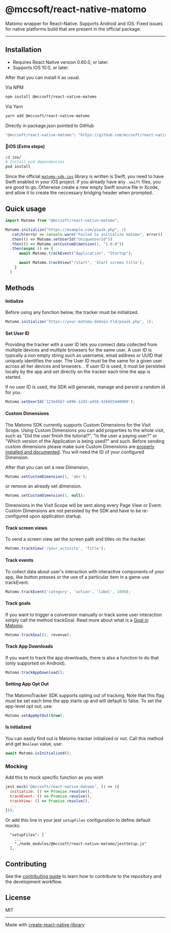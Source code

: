 # @mccsoft/react-native-matomo


Matomo wrapper for React-Native. Supports Android and iOS. Fixed issues for native platforms build that are present in the official package.

---
## Installation
- Requires React Native version 0.60.0, or later.
- Supports iOS 10.0, or later.

After that you can install it as usual.

Via NPM
```sh
npm install @mccsoft/react-native-matomo
```

Via Yarn
```sh
yarn add @mccsoft/react-native-matomo
```

Directly in package.json pointed to GitHub
```sh
"@mccsoft/react-native-matomo": "https://github.com/mccsoft/react-native-matomo",
```

#### :iphone:iOS (_Extra steps_)

```bash
cd ios/
# Install pod dependencies
pod install

```

Since the official [`matomo-sdk-ios`](https://github.com/matomo-org/matomo-sdk-ios) library is written is Swift, you need to have Swift enabled in your iOS project. If you already have any `.swift` files, you are good to go. Otherwise create a new empty Swift source file in Xcode, and allow it to create the neccessary bridging header when prompted.

## Quick usage

```js
import Matomo from "@mccsoft/react-native-matomo";

Matomo.initialize("https://example.com/piwik.php", 1)
  .catch(error => console.warn("Failed to initialize matomo", error))
  .then(() => Matomo.setUserId("UniqueUserId"))
  .then(() => Matomo.setCustomDimension(1, "1.0.0"))
  .then(async () => {
      await Matomo.trackEvent("Application", "Startup");

      await Matomo.trackView("/start", 'Start screen title');
    }
  )
```

## Methods

#### Initialize

Before using any function below, the tracker must be initialized.

```javascript
Matomo.initialize('https://your-matomo-domain.tld/piwik.php', 1);
```

#### Set User ID

Providing the tracker with a user ID lets you connect data collected from multiple devices and multiple browsers for the same user. A user ID is typically a non empty string such as username, email address or UUID that uniquely identifies the user. The User ID must be the same for a given user across all her devices and browsers. .
If user ID is used, it must be persisted locally by the app and set directly on the tracker each time the app is started.

If no user ID is used, the SDK will generate, manage and persist a random id for you.

```javascript
Matomo.setUserId('123e4567-e89b-12d3-a456-426655440000');
```

#### Custom Dimensions

The Matomo SDK currently supports Custom Dimensions for the Visit Scope. Using Custom Dimensions you can add properties to the whole visit, such as "Did the user finish the tutorial?", "Is the user a paying user?" or "Which version of the Application is being used?" and such. Before sending custom dimensions please make sure Custom Dimensions are [properly installed and documented](https://matomo.org/docs/custom-dimensions/). You will need the ID of your configured Dimension.

After that you can set a new Dimension,

```javascript
Matomo.setCustomDimension(1, 'abc');
```

or remove an already set dimension.

```javascript
Matomo.setCustomDimension(1, null);
```
Dimensions in the Visit Scope will be sent along every Page View or Event. Custom Dimensions are not persisted by the SDK and have to be re-configured upon application startup.

#### Track screen views

To send a screen view set the screen path and titles on the tracker.

```javascript
Matomo.trackView('/your_activity', 'Title');
```

#### Track events

To collect data about user's interaction with interactive components of your app, like button presses or the use of a particular item in a game
use trackEvent.

```javascript
Matomo.trackEvent('category', 'action', 'label', 1000);
```

#### Track goals

If you want to trigger a conversion manually or track some user interaction simply call the method trackGoal. Read more about what is a [Goal in Matomo](http://matomo.org/docs/tracking-goals-web-analytics/).

```javascript
Matomo.trackGoal(1, revenue);
```

#### Track App Downloads

If you want to track the app downloads, there is also a function to do that (only supported on Android).

```javascript
Matomo.trackAppDownload();
```

#### Setting App Opt Out

The MatomoTracker SDK supports opting out of tracking. Note that this flag must be set each time the app starts up and will default to false. To set the app-level opt out, use:

```javascript
Matomo.setAppOptOut(true);
```

#### Is initialized
You can easily find out is Matomo tracker initialized or not. Call this method and get `Boolean` value, use:

```javascript
await Matomo.isInitialized();
```

### Mocking

Add this to mock specific function as you wish

```js
jest.mock('@mccsoft/react-native-matomo', () => ({
  initialize: () => Promise.resolve(),
  trackEvent: () => Promise.resolve(),
  trackView: () => Promise.resolve(),
  ...
}));
```

Or add this line in your jest `setupFiles` configuration to define default mocks.

```
  "setupFiles": [
    ...
    "./node_modules/@mccsoft/react-native-matomo/jestSetup.js"
  ],
```

## Contributing

See the [contributing guide](CONTRIBUTING.md) to learn how to contribute to the repository and the development workflow.

## License

MIT

---

Made with [create-react-native-library](https://github.com/callstack/react-native-builder-bob)

